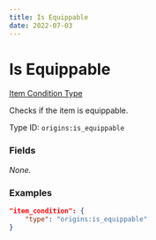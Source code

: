 ```yaml
---
title: Is Equippable
date: 2022-07-03
---
```


#   Is Equippable

[Item Condition Type](../item_condition_types.md)

Checks if the item is equippable.

Type ID: `origins:is_equippable`


### Fields

_None._


### Examples

```json
"item_condition": {
    "type": "origins:is_equippable"
}
```
